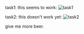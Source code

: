 task1: this seems to work:
![task1](https://github.com/Lef-F/ComPhy/blob/master/Exercises/E5/task1.png "Task 1")



task2: this doesn't work yet:
![task2](https://github.com/Lef-F/ComPhy/blob/master/Exercises/E5/task2.png "Task 2")


give me more beer.
